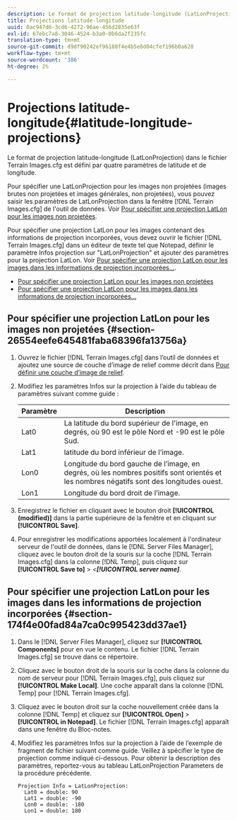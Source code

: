 ```yaml
---
description: Le format de projection latitude-longitude (LatLonProjection) dans le fichier Terrain Images.cfg est défini par quatre paramètres de latitude et de longitude.
title: Projections latitude-longitude
uuid: 0ac947d6-3cd6-4272-96ae-456d2835e63f
exl-id: 67ebc7a8-3046-4524-b3a0-0b6da2f235fc
translation-type: tm+mt
source-git-commit: d9df90242ef96188f4e4b5e6d04cfef196b0a628
workflow-type: tm+mt
source-wordcount: '386'
ht-degree: 2%

---
```


# Projections latitude-longitude{#latitude-longitude-projections}

Le format de projection latitude-longitude (LatLonProjection) dans le fichier Terrain Images.cfg est défini par quatre paramètres de latitude et de longitude.

Pour spécifier une LatLonProjection pour les images non projetées (images brutes non projetées et images générales, non projetées), vous pouvez saisir les paramètres de LatLonProjection dans la fenêtre [!DNL Terrain Images.cfg] de l&#39;outil de données. Voir [Pour spécifier une projection LatLon pour les images non projetées](../../../../../home/c-geo-oview/c-wk-img-lyrs/c-trn-img-lyrs/c-proj-info-trn-imgs/c-lat-long-proj.md#section-26554eefe645481faba68396fa13756a).

Pour spécifier une projection LatLon pour les images contenant des informations de projection incorporées, vous devez ouvrir le fichier [!DNL Terrain Images.cfg] dans un éditeur de texte tel que Notepad, définir le paramètre Infos projection sur &quot;LatLonProjection&quot; et ajouter des paramètres pour la projection LatLon. Voir [Pour spécifier une projection LatLon pour les images dans les informations de projection incorporées...](../../../../../home/c-geo-oview/c-wk-img-lyrs/c-trn-img-lyrs/c-proj-info-trn-imgs/c-lat-long-proj.md#section-174f4e00fad84a7ca0c995423dd37ae1).

* [Pour spécifier une projection LatLon pour les images non projetées](../../../../../home/c-geo-oview/c-wk-img-lyrs/c-trn-img-lyrs/c-proj-info-trn-imgs/c-lat-long-proj.md#section-26554eefe645481faba68396fa13756a)
* [Pour spécifier une projection LatLon pour les images dans les informations de projection incorporées...](../../../../../home/c-geo-oview/c-wk-img-lyrs/c-trn-img-lyrs/c-proj-info-trn-imgs/c-lat-long-proj.md#section-174f4e00fad84a7ca0c995423dd37ae1)

## Pour spécifier une projection LatLon pour les images non projetées {#section-26554eefe645481faba68396fa13756a}

1. Ouvrez le fichier [!DNL Terrain Images.cfg] dans l’outil de données et ajoutez une source de couche d’image de relief comme décrit dans [Pour définir une couche d’image de relief](../../../../../home/c-geo-oview/c-wk-img-lyrs/c-trn-img-lyrs/c-trn-img-lyrs.md#concept-8a0a16013e824ac29f35a0349b5d8ccf).

1. Modifiez les paramètres Infos sur la projection à l’aide du tableau de paramètres suivant comme guide :

   | Paramètre | Description |
   |---|---|
   | Lat0 | La latitude du bord supérieur de l&#39;image, en degrés, où 90 est le pôle Nord et -90 est le pôle Sud. |
   | Lat1 | latitude du bord inférieur de l’image. |
   | Lon0 | Longitude du bord gauche de l’image, en degrés, où les nombres positifs sont orientés et les nombres négatifs sont des longitudes ouest. |
   | Lon1 | Longitude du bord droit de l’image. |

1. Enregistrez le fichier en cliquant avec le bouton droit **[!UICONTROL (modified)]** dans la partie supérieure de la fenêtre et en cliquant sur **[!UICONTROL Save]**.

1. Pour enregistrer les modifications apportées localement à l&#39;ordinateur serveur de l&#39;outil de données, dans le [!DNL Server Files Manager], cliquez avec le bouton droit de la souris sur la coche [!DNL Terrain Images.cfg] dans la colonne [!DNL Temp], puis cliquez sur **[!UICONTROL Save to]** > *&lt;**[!UICONTROL server name]***.

## Pour spécifier une projection LatLon pour les images dans les informations de projection incorporées {#section-174f4e00fad84a7ca0c995423dd37ae1}

1. Dans le [!DNL Server Files Manager], cliquez sur **[!UICONTROL Components]** pour en vue le contenu. Le fichier [!DNL Terrain Images.cfg] se trouve dans ce répertoire.

1. Cliquez avec le bouton droit de la souris sur la coche dans la colonne du nom de serveur pour [!DNL Terrain Images.cfg], puis cliquez sur **[!UICONTROL Make Local]**. Une coche apparaît dans la colonne [!DNL Temp] pour [!DNL Terrain Images.cfg].

1. Cliquez avec le bouton droit sur la coche nouvellement créée dans la colonne [!DNL Temp] et cliquez sur **[!UICONTROL Open]** > **[!UICONTROL in Notepad]**. Le fichier [!DNL Terrain Images.cfg] apparaît dans une fenêtre du Bloc-notes.

1. Modifiez les paramètres Infos sur la projection à l’aide de l’exemple de fragment de fichier suivant comme guide. Veillez à spécifier le type de projection comme indiqué ci-dessous. Pour obtenir la description des paramètres, reportez-vous au tableau LatLonProjection Parameters de la procédure précédente.

   ```
   Projection Info = LatLonProjection: 
     Lat0 = double: 90
     Lat1 = double: -90
     Lon0 = double: -180
     Lon1 = double: 180
   ```
